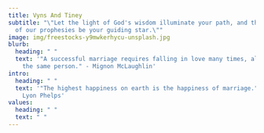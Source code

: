 ```yaml
---
title: Vyns And Tiney
subtitle: "\"Let the light of God's wisdom illuminate your path, and the words
  of our prophesies be your guiding star.\""
image: img/freestocks-y9mwkerhycu-unsplash.jpg
blurb:
  heading: " "
  text: '"A successful marriage requires falling in love many times, always with
    the same person." - Mignon McLaughlin'
intro:
  heading: " "
  text: '"The highest happiness on earth is the happiness of marriage." - William
    Lyon Phelps'
values:
  heading: " "
  text: " "
---
```

